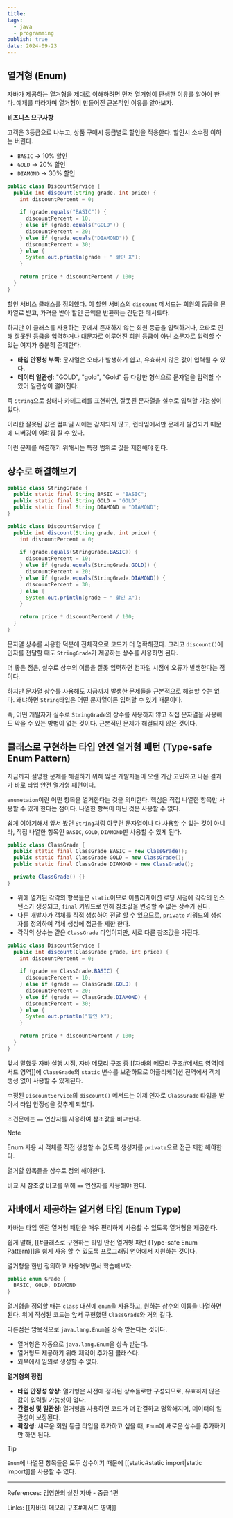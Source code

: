 ```yaml
---
title: 
tags:
  - java
  - programming
publish: true
date: 2024-09-23
---
```

## 열거형 (Enum)

자바가 제공하는 열거형을 제대로 이해하려면 먼저 열거형이 탄생한 이유를 알아야 한다. 예제를 따라가며 열거형이 만들어진 근본적인 이유를 알아보자.

**비즈니스 요구사항**

고객은 3등급으로 나누고, 상품 구매시 등급별로 할인을 적용한다. 할인시 소수점 이하는 버린다.
- `BASIC` -> 10% 할인
- `GOLD` -> 20% 할인
- `DIAMOND` -> 30% 할인

```java title="DiscountService.java"
public class DiscountService {  
  public int discount(String grade, int price) {  
    int discountPercent = 0;  
  
    if (grade.equals("BASIC")) {  
      discountPercent = 10;  
    } else if (grade.equals("GOLD")) {  
      discountPercent = 20;  
    } else if (grade.equals("DIAMOND")) {  
      discountPercent = 30;  
    } else {  
      System.out.println(grade + " 할인 X");  
    }  
  
    return price * discountPercent / 100;  
  }  
}
```

할인 서비스 클래스를 정의했다. 이 할인 서비스의 `discount` 메서드는 회원의 등급을 문자열로 받고, 가격을 받아 할인 금액을 반환하는 간단한 메서드다.

하지만 이 클래스를 사용하는 곳에서 존재하지 않는 회원 등급을 입력하거나, 오타로 인해 잘못된 등급을 입력하거나 대문자로 이루어진 회원 등급이 아닌 소문자로 입력할 수 있는 여지가 충분히 존재한다.

- **타입 안정성 부족**: 문자열은 오타가 발생하기 쉽고, 유효하지 않은 값이 입력될 수 있다.
- **데이터 일관성**: "GOLD", "gold", "Gold" 등 다양한 형식으로 문자열을 입력할 수 있어 일관성이 떨어진다.

즉 `String`으로 상태나 카테고리를 표현하면, 잘못된 문자열을 실수로 입력할 가능성이 있다.

이러한 잘못된 값은 컴파일 시에는 감지되지 않고, 런타임에서만 문제가 발견되기 때문에 디버깅이 어려워 질 수 있다.

이런 문제를 해결하기 위해서는 특정 범위로 값을 제한해야 한다.

## 상수로 해결해보기
```java title="StringGrade.java"
public class StringGrade {  
  public static final String BASIC = "BASIC";  
  public static final String GOLD = "GOLD";  
  public static final String DIAMOND = "DIAMOND";  
}
```

```java title="DiscountService.java"
public class DiscountService {  
  public int discount(String grade, int price) {  
    int discountPercent = 0;  
  
    if (grade.equals(StringGrade.BASIC)) {  
      discountPercent = 10;  
    } else if (grade.equals(StringGrade.GOLD)) {  
      discountPercent = 20;  
    } else if (grade.equals(StringGrade.DIAMOND)) {  
      discountPercent = 30;  
    } else {  
      System.out.println(grade + " 할인 X");  
    }  
  
    return price * discountPercent / 100;  
  }  
}
```

문자열 상수를 사용한 덕분에 전체적으로 코드가 더 명확해졌다. 그리고 `discount()`에 인자를 전달할 때도 `StringGrade`가 제공하는 상수를 사용하면 된다.

더 좋은 점은, 실수로 상수의 이름을 잘못 입력하면 컴파일 시점에 오류가 발생한다는 점이다.

하지만 문자열 상수를 사용해도 지금까지 발생한 문제들을 근본적으로 해결할 수는 없다. 왜냐하면 `String`타입은 어떤 문자열이든 입력할 수 있기 때문이다.

즉, 어떤 개발자가 실수로 `StringGrade`의 상수를 사용하지 않고 직접 문자열을 사용해도 막을 수 있는 방법이 없는 것이다. 근본적인 문제가 해결되지 않은 것이다.

## 클래스로 구현하는 타입 안전 열거형 패턴 (Type-safe Enum Pattern)
지금까지 설명한 문제를 해결하기 위해 많은 개발자들이 오랜 기간 고민하고 나온 결과가 바로 타입 안전 열거형 패턴이다.

`enumetaion`이란 어떤 항목을 열거한다는 것을 의미한다. 핵심은 직접 나열한 항목만 사용할 수 있게 한다는 점이다. 나열한 항목이 아닌 것은 사용할 수 없다.

쉽게 이야기해서 앞서 봤던 `String`처럼 아무런 문자열이나 다 사용할 수 있는 것이 아니라, 직접 나열한 항목인 `BASIC`, `GOLD`, `DIAMOND`만 사용할 수 있게 된다.

```java title="ClassGrade.java"
public class ClassGrade {  
  public static final ClassGrade BASIC = new ClassGrade();  
  public static final ClassGrade GOLD = new ClassGrade();  
  public static final ClassGrade DIAMOND = new ClassGrade();

  private ClassGrade() {}
}
```

- 위에 열거된 각각의 항목들은 `static`이므로 어플리케이션 로딩 시점에 각각의 인스턴스가 생성되고, `final` 키워드로 인해 참조값을 변경할 수 없는 상수가 된다.
- 다른 개발자가 객체를 직접 생성하여 전달 할 수 있으므로, `private` 키워드의 생성자를 정의하여 객체 생성에 접근을 제한 한다.
- 각각의 상수는 같은 `ClassGrade` 타입이지만, 서로 다른 참조값을 가진다.

```java title="DiscountService.java"
public class DiscountService {  
  public int discount(ClassGrade grade, int price) {  
    int discountPercent = 0;  
  
    if (grade == ClassGrade.BASIC) {  
      discountPercent = 10;  
    } else if (grade == ClassGrade.GOLD) {  
      discountPercent = 20;  
    } else if (grade == ClassGrade.DIAMOND) {  
      discountPercent = 30;  
    } else {  
      System.out.println("할인 X");  
    }  
  
    return price * discountPercent / 100;  
  }  
}
```

앞서 말했듯 자바 실행 시점, 자바 메모리 구조 중 [[자바의 메모리 구조#메서드 영역|메서드 영역]]에 `ClassGrade`의 `static` 변수를 보관하므로 어플리케이션 전역에서 객체 생성 없이 사용할 수 있게된다.

수정된 `DiscountService`의 `discount()` 메서드는 이제 인자로 `ClassGrade` 타입을 받아서 타입 안정성을 갖추게 되었다.

조건문에는 `==` 연산자를 사용하여 참조값을 비교한다.

> [!note]
> Enum 사용 시 객체를 직접 생성할 수 없도록 생성자를 `private`으로 접근 제한 해야한다.
> 
> 열거할 항목들을 상수로 정의 해야한다.
> 
> 비교 시 참조값 비교를 위해 `==` 연산자를 사용해야 한다.

## 자바에서 제공하는 열거형 타입 (Enum Type)
자바는 타입 안전 열거형 패턴을 매우 편리하게 사용할 수 있도록 열거형을 제공한다.

쉽게 말해, [[#클래스로 구현하는 타입 안전 열거형 패턴 (Type-safe Enum Pattern)]]을 쉽게 사용 할 수 있도록 프로그래밍 언어에서 지원하는 것이다.

열거형을 한번 정의하고 사용해보면서 학습해보자.

```java title="Grade.java"
public enum Grade {  
  BASIC, GOLD, DIAMOND  
}
```

열거형을 정의할 때는 `class` 대신에 `enum`을 사용하고, 원하는 상수의 이름을 나열하면 된다.
위에 작성된 코드는 앞서 구현했던 `ClassGrade`와 거의 같다.

다른점은 암묵적으로 `java.lang.Enum`을 상속 받는다는 것이다.

- 열거형은 자동으로 `java.lang.Enum`을 상속 받는다.
- 열거형도 제공하기 위해 제약이 추가된 클래스다.
- 외부에서 임의로 생성할 수 없다.

**열거형의 장점**
- **타입 안정성 향상**: 열거형은 사전에 정의된 상수들로만 구성되므로, 유효하지 않은 값이 입력될 가능성이 없다.
- **간결성 및 일관성**: 열거형을 사용하면 코드가 더 간결하고 명확해지며, 데이터의 일관성이 보장된다.
- **확장성**: 새로운 회원 등급 타입을 추가하고 싶을 때, `Enum`에 새로운 상수를 추가하기만 하면 된다.

> [!tip]
> `Enum`에 나열된 항목들은 모두 상수이기 때문에 [[static#static import|static import]]를 사용할 수 있다.

---
References: 김영한의 실전 자바 - 중급 1편

Links: [[자바의 메모리 구조#메서드 영역]]